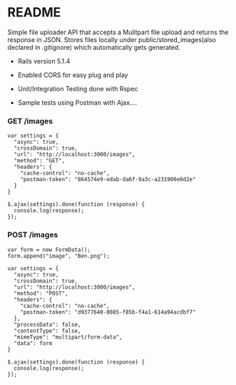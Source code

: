 # README

 Simple file uploader API that accepts a Mulitpart file upload and returns the response in JSON. Stores files locally under public/stored_images(also declared in .gitignore) which automatically gets generated.

* Rails version 5.1.4

* Enabled CORS for easy plug and play

* Unit/Integration Testing done with Rspec

* Sample tests using Postman with Ajax....

### GET /images

```
var settings = {
  "async": true,
  "crossDomain": true,
  "url": "http://localhost:3000/images",
  "method": "GET",
  "headers": {
    "cache-control": "no-cache",
    "postman-token": "864574e9-edab-da6f-9a3c-a231900e0d2e"
  }
}
```
```
$.ajax(settings).done(function (response) {
  console.log(response);
});
```
### POST /images

```
var form = new FormData();
form.append("image", "Ben.png");

var settings = {
  "async": true,
  "crossDomain": true,
  "url": "http://localhost:3000/images",
  "method": "POST",
  "headers": {
    "cache-control": "no-cache",
    "postman-token": "d9377640-0085-f85b-f4a1-614a94acdbf7"
  },
  "processData": false,
  "contentType": false,
  "mimeType": "multipart/form-data",
  "data": form
}

$.ajax(settings).done(function (response) {
  console.log(response);
});
```

